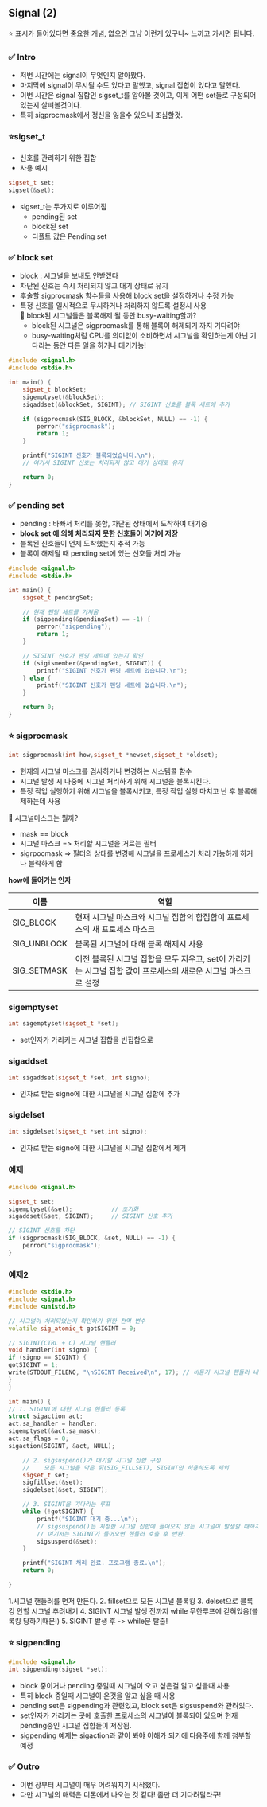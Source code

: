 ## Signal (2)

⭐️ 표시가 들어있다면 중요한 개념, 없으면 그냥 이런게 있구나~ 느끼고 가시면 됩니다.

### ✅ Intro

- 저번 시간에는 signal이 무엇인지 알아봤다.
- 마지막에 signal이 무시될 수도 있다고 말했고, signal 집합이 있다고 말했다.
- 이번 시간은 signal 집합인 sigset_t를 알아볼 것이고, 이게 어떤 set들로 구성되어있는지 살펴볼것이다.
- 특히 sigprocmask에서 정신을 잃을수 있으니 조심할것.

### ⭐️sigset_t

- 신호를 관리하기 위한 집합
- 사용 예시

```cpp
sigset_t set;
sigset(&set);
```

- sigset_t는 두가지로 이루어짐
  - pending된 set
  - block된 set
  - 디폴트 값은 Pending set

### ✅ block set

- block : 시그널을 보내도 안받겠다
- 차단된 신호는 즉시 처리되지 않고 대기 상태로 유지
- 후술할 sigprocmask 함수들을 사용해 block set을 설정하거나 수정 가능
- 특정 신호를 일시적으로 무시하거나 처리하지 않도록 설정시 사용  
  🧩 block된 시그널들은 블록해제 될 동안 busy-waiting할까?
  - block된 시그널은 sigprocmask를 통해 블록이 해제되기 까지 기다려야
  - busy-waiting처럼 CPU를 의미없이 소비하면서 시그널을 확인하는게 아닌 기다리는 동안 다른 일을 하거나 대기가능!

```cpp
#include <signal.h>
#include <stdio.h>

int main() {
    sigset_t blockSet;
    sigemptyset(&blockSet);
    sigaddset(&blockSet, SIGINT); // SIGINT 신호를 블록 세트에 추가

    if (sigprocmask(SIG_BLOCK, &blockSet, NULL) == -1) {
        perror("sigprocmask");
        return 1;
    }

    printf("SIGINT 신호가 블록되었습니다.\n");
    // 여기서 SIGINT 신호는 처리되지 않고 대기 상태로 유지

    return 0;
}

```

### ✅ pending set

- pending : 바빠서 처리를 못함, 차단된 상태에서 도착하여 대기중
- **block set 에 의해 처리되지 못한 신호들이 여기에 저장**
- 블록된 신호들이 언제 도착했는지 추적 가능
- 블록이 해제될 때 pending set에 있는 신호들 처리 가능

```cpp
#include <signal.h>
#include <stdio.h>

int main() {
    sigset_t pendingSet;

    // 현재 펜딩 세트를 가져옴
    if (sigpending(&pendingSet) == -1) {
        perror("sigpending");
        return 1;
    }

    // SIGINT 신호가 펜딩 세트에 있는지 확인
    if (sigismember(&pendingSet, SIGINT)) {
        printf("SIGINT 신호가 펜딩 세트에 있습니다.\n");
    } else {
        printf("SIGINT 신호가 펜딩 세트에 없습니다.\n");
    }

    return 0;
}

```

### ⭐️ sigprocmask

```cpp
int sigprocmask(int how,sigset_t *newset,sigset_t *oldset);
```

- 현재의 시그널 마스크를 검사하거나 변경하는 시스템콜 함수
- 시그널 발생 시 나중에 시그널 처리하기 위해 시그널을 블록시킨다.
- 특정 작업 실행하기 위해 시그널을 블록시키고, 특정 작업 실행 마치고 난 후 블록해제하는데 사용

🧩 시그널마스크는 뭘까?

- mask == block
- 시그널 마스크 => 처리할 시그널을 거르는 필터
- sigrpocmask => 필터의 상태를 변경해 시그널을 프로세스가 처리 가능하게 하거나 블락하게 함

**how에 들어가는 인자**

| 이름        | 역할                                                                                                          |
| ----------- | ------------------------------------------------------------------------------------------------------------- |
| SIG_BLOCK   | 현재 시그널 마스크와 시그널 집합의 합집합이 프로세스의 새 프로세스 마스크                                     |
| SIG_UNBLOCK | 블록된 시그널에 대해 블록 해제시 사용                                                                         |
| SIG_SETMASK | 이전 블록된 시그널 집합을 모두 지우고, set이 가리키는 시그널 집합 값이 프로세스의 새로운 시그널 마스크로 설정 |

### sigemptyset

```cpp
int sigemptyset(sigset_t *set);
```

- set인자가 가리키는 시그널 집합을 빈집합으로

### sigaddset

```cpp
int sigaddset(sigset_t *set, int signo);
```

- 인자로 받는 signo에 대한 시그널을 시그널 집합에 추가

### sigdelset

```cpp
int sigdelset(sigset_t *set,int signo);
```

- 인자로 받는 signo에 대한 시그널을 시그널 집합에서 제거

### 예제

```cpp
#include <signal.h>

sigset_t set;
sigemptyset(&set);           // 초기화
sigaddset(&set, SIGINT);     // SIGINT 신호 추가

// SIGINT 신호를 차단
if (sigprocmask(SIG_BLOCK, &set, NULL) == -1) {
    perror("sigprocmask");
}

```

### 예제2

```cpp
#include <stdio.h>
#include <signal.h>
#include <unistd.h>

// 시그널이 처리되었는지 확인하기 위한 전역 변수
volatile sig_atomic_t gotSIGINT = 0;

// SIGINT(CTRL + C) 시그널 핸들러
void handler(int signo) {
if (signo == SIGINT) {
gotSIGINT = 1;
write(STDOUT_FILENO, "\nSIGINT Received\n", 17); // 비동기 시그널 핸들러 내 출력
}
}

int main() {
// 1. SIGINT에 대한 시그널 핸들러 등록
struct sigaction act;
act.sa_handler = handler;
sigemptyset(&act.sa_mask);
act.sa_flags = 0;
sigaction(SIGINT, &act, NULL);

    // 2. sigsuspend()가 대기할 시그널 집합 구성
    //    모든 시그널을 막은 뒤(SIG_FILLSET), SIGINT만 허용하도록 제외
    sigset_t set;
    sigfillset(&set);
    sigdelset(&set, SIGINT);

    // 3. SIGINT을 기다리는 루프
    while (!gotSIGINT) {
        printf("SIGINT 대기 중...\n");
        // sigsuspend()는 지정한 시그널 집합에 들어오지 않는 시그널이 발생할 때까지 실행을 멈춤.
        // 여기서는 SIGINT가 들어오면 핸들러 호출 후 반환.
        sigsuspend(&set);
    }

    printf("SIGINT 처리 완료. 프로그램 종료.\n");
    return 0;

}
```

1.시그널 핸들러를 먼저 만든다. 2. fillset으로 모든 시그널 블록킹 3. delset으로 블록킹 안할 시그널 추려내기 4. SIGINT 시그널 발생 전까지 while 무한루프에 갇혀있음(블록킹 당하기때문!) 5. SIGINT 발생 후 -> while문 탈출!

### ⭐️ sigpending

```cpp
#include <signal.h>
int sigpending(sigset *set);
```

- block 중이거나 pending 중일때 시그널이 오고 싶은걸 알고 싶을때 사용
- 특히 block 중일때 시그널이 온것을 알고 싶을 때 사용
- pending set은 sigpending과 관련있고, block set은 sigsuspend와 관려있다.
- set인자가 가리키는 곳에 호출한 프로세스의 시그널이 블록되어 있으며 현재 pending중인 시그널 집합들이 저장됨.
- sigpending 예제는 sigaction과 같이 봐야 이해가 되기에 다음주에 함께 첨부할 예정

### ✅ Outro

- 이번 장부터 시그널이 매우 어려워지기 시작했다.
- 다만 시그널의 매력은 디몬에서 나오는 것 같다! 좀만 더 기다려달라구!

